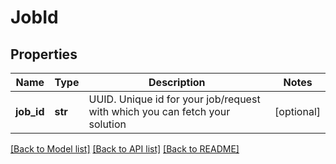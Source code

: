 # JobId

## Properties
Name | Type | Description | Notes
------------ | ------------- | ------------- | -------------
**job_id** | **str** | UUID. Unique id for your job/request with which you can fetch your solution | [optional] 

[[Back to Model list]](../README.md#documentation-for-models) [[Back to API list]](../README.md#documentation-for-api-endpoints) [[Back to README]](../README.md)

